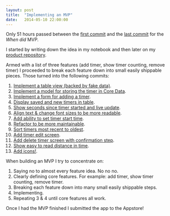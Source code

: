 ```yaml
---
layout: post
title:  "Implementing an MVP"
date:   2014-05-10 22:00:00
---
```


Only 51 hours passed between the [first commit](https://github.com/when-apps/whendid-ios/commit/ff296a75b47c1f55bdf1ecc300ff262053eff474) and the [last commit](https://github.com/when-apps/whendid-ios/commit/26be51d9ac224816df4ab2573355a6d80d627218) for the *When did* MVP.

I started by writing down the idea in my notebook and then later on my [product repository](https://github.com/jonmagic/product/tree/master/when_did).

Armed with a list of three features (add timer, show timer counting, remove timer) I proceeded to break each feature down into small easily shippable pieces. Those turned into the following commits:


1. [Implement a table view (backed by fake data)](https://github.com/when-apps/whendid-ios/commit/5399e7f70960167b7fad1dcb1fa1783e0f8593e7).
1. [Implement a model for storing the timer in Core Data](https://github.com/when-apps/whendid-ios/commit/6fc785c5df00d3fd3a08e5ddd168a3694b473e95).
1. [Implement a form for adding a timer](https://github.com/when-apps/whendid-ios/commit/8930ba869157bfc16c40e7ada25f960ad9aae56d).
1. [Display saved and new timers in table](https://github.com/when-apps/whendid-ios/commit/b686866b4a5de15965880bce50eb63d3ce08238f).
1. [Show seconds since timer started and live update](https://github.com/when-apps/whendid-ios/commit/f694eaa97936811c8be5f50668d323d406d2271e).
1. [Align text & change font sizes to be more readable](https://github.com/when-apps/whendid-ios/commit/a50e5535859a447baee33bdd6579327b787e08a2).
1. [Add ability to set timer start time](https://github.com/when-apps/whendid-ios/commit/736167fb29612974a745bc9fb634859401a1a157).
1. [Refactor to be more maintainable](https://github.com/when-apps/whendid-ios/commit/6347bfc42a0e53bd301bdf9e9cf6bd19d73c5fc1).
1. [Sort timers most recent to oldest](https://github.com/when-apps/whendid-ios/commit/ddeea3e24f35e22e8778273912d6b4d15783f391).
1. [Add timer edit screen](https://github.com/when-apps/whendid-ios/commit/8f9ef8819777dbb39d1ed4687f994ba02af5c3f8).
1. [Add delete timer screen with confirmation step](https://github.com/when-apps/whendid-ios/commit/668c1530adb762cbcf375ba608b9529e904b23bf).
1. [Show easy to read distance in time](https://github.com/when-apps/whendid-ios/commit/ed7dff257f628a1ba3a2f47691506520dce65161).
1. [Add icons!](https://github.com/when-apps/whendid-ios/commit/062356138a9be9caed1e39b958753a755e10701d).

When building an MVP I try to concentrate on:

1. Saying no to almost every feature idea. No no no.
1. Clearly defining core features. For example: add timer, show timer counting, remove timer.
1. Breaking each feature down into many small easily shippable steps.
1. Implementing.
1. Repeating 3 & 4 until core features all work.

Once I had the MVP finished I submitted the app to the Appstore!
